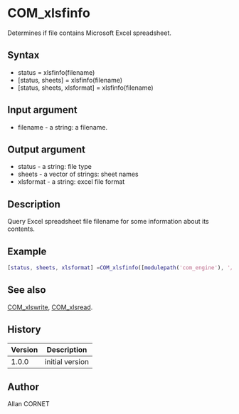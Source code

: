 # COM_xlsfinfo

Determines if file contains Microsoft Excel spreadsheet.

## Syntax

- status = xlsfinfo(filename)
- [status, sheets] = xlsfinfo(filename)
- [status, sheets, xlsformat] = xlsfinfo(filename)

## Input argument

- filename - a string: a filename.

## Output argument

- status - a string: file type
- sheets - a vector of strings: sheet names
- xlsformat - a string: excel file format

## Description

  <p>Query Excel spreadsheet file filename for some information about its contents.</p>

## Example

```matlab
[status, sheets, xlsformat] =COM_xlsfinfo([modulepath('com_engine'), '/examples/sample_xslx.xlsx'])
```

## See also

[COM_xlswrite](COM_xlswrite.md), [COM_xlsread](COM_xlsread.md).

## History

| Version | Description     |
| ------- | --------------- |
| 1.0.0   | initial version |

## Author

Allan CORNET
